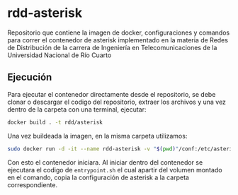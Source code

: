 # rdd-asterisk
Repositorio que contiene la imagen de docker, configuraciones y comandos para correr el contenedor de asterisk implementado en la materia de Redes de Distribución de la carrera de Ingeniería en Telecomunicaciones de la Universidad Nacional de Río Cuarto

## Ejecución

Para ejecutar el contenedor directamente desde el repositorio, se debe clonar o descargar el codigo del repositorio, extraer los archivos y una vez dentro de la carpeta con una terminal, ejecutar:

``` bash
docker build . -t rdd/asterisk
```

Una vez buildeada la imagen, en la misma carpeta utilizamos:

``` bash
sudo docker run -d -it --name rdd-asterisk -v "$(pwd)"/conf:/etc/asterisk-conf --net=host --restart always rdd/asterisk
```

Con esto el contenedor iniciara. Al iniciar dentro del contenedor se ejecutara el codigo de `entrypoint.sh` el cual apartir del volumen montado en el comando, copia la configuración de asterisk a la carpeta correspondiente.

